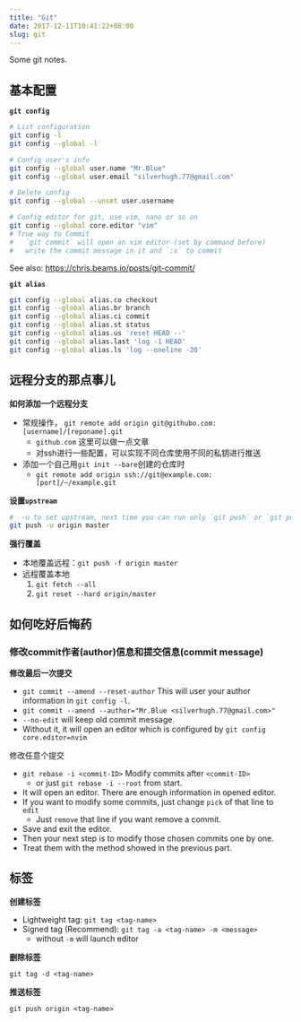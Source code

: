 ```yaml
---
title: "Git"
date: 2017-12-11T10:41:22+08:00
slug: git
---
```


Some git notes.

<!-- more -->

## 基本配置

**`git config`**

``` sh
# List configuration
git config -l
git config --global -l

# Config user's info
git config --global user.name "Mr.Blue"
git config --global user.email "silverhugh.77@gmail.com"

# Delete config
git config --global --unset user.username

# Config editor for git, use vim, nano or so on
git config --global core.editor "vim"
# True way to Commit
#   `git commit` will open an vim editor (set by command before)
#   write the commit message in it and `:x` to commit
```

See also: https://chris.beams.io/posts/git-commit/


**`git alias`**

``` sh
git config --global alias.co checkout
git config --global alias.br branch
git config --global alias.ci commit
git config --global alias.st status
git config --global alias.us 'reset HEAD --'
git config --global alias.last 'log -1 HEAD'
git config --global alias.ls 'log --oneline -20'
```

## 远程分支的那点事儿

**如何添加一个远程分支**

- 常规操作， `git remote add origin git@githubo.com:[username]/[reponame].git`
  - `github.com` 这里可以做一点文章
  - 对ssh进行一些配置，可以实现不同仓库使用不同的私钥进行推送
- 添加一个自己用`git init --bare`创建的仓库时
  - `git remote add origin ssh://git@example.com:[port]/~/example.git`

**设置`upstream`**

``` sh
#  -u to set upstream, next time you can run only `git push` or `git pull`
git push -u origin master
```

**强行覆盖**

- 本地覆盖远程：`git push -f origin master`
- 远程覆盖本地
  1. `git fetch --all`
  1. `git reset --hard origin/master`

## 如何吃好后悔药

### 修改commit作者(author)信息和提交信息(commit message)

**修改最后一次提交**

- `git commit --amend --reset-author` This will user your author information in `git config -l`.
- `git commit --amend --author="Mr.Blue <silverhugh.77@gmail.com>"`
- `--no-edit` will keep old commit message.
- Without it, it will open an editor which is configured by `git config core.editor=nvim`

修改任意个提交

- `git rebase -i <commit-ID>` Modify commits after `<commit-ID>`
  - or just `git rebase -i --root` from start.
- It will open an editor. There are enough information in opened editor.
- If you want to modify some commits, just change `pick` of that line to `edit`
  - Just `remove` that line if you want remove a commit.
- Save and exit the editor.
- Then your next step is to modify those chosen commits one by one.
- Treat them with the method showed in the previous part.

## 标签

**创建标签**

- Lightweight tag: `git tag <tag-name>`
- Signed tag (Recommend): `git tag -a <tag-name> -m <message>`
  - without `-m` will launch editor

**删除标签**

`git tag -d <tag-name>`

**推送标签**

`git push origin <tag-name>`

